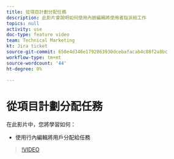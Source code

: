 ```yaml
---
title: 從項目計劃分配任務
description: 此影片會說明如何使用內嵌編輯將使用者指派給工作
topics: null
activity: use
doc-type: feature video
team: Technical Marketing
kt: Jira ticket
source-git-commit: 650e4d346e1792863930dcebafacab4c88f2a8bc
workflow-type: tm+mt
source-wordcount: '44'
ht-degree: 0%

---
```


# 從項目計劃分配任務

在此影片中，您將學習如何：

* 使用行內編輯將用戶分配給任務

>[!VIDEO](https://video.tv.adobe.com/v/335092/?quality=12&learn=on)